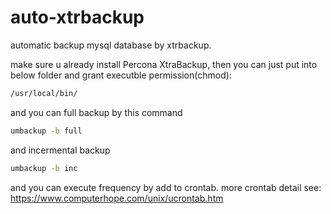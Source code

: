 # auto-xtrbackup
automatic backup mysql database by xtrbackup.

make sure u already install Percona XtraBackup, then you can just put into below folder and grant executble permission(chmod):
```sh
/usr/local/bin/
```
and you can full backup by this command 
```sh
umbackup -b full
```
and incermental backup
```sh
umbackup -b inc
```
and you can execute frequency by add to crontab.
more crontab detail see:
https://www.computerhope.com/unix/ucrontab.htm
